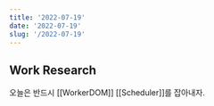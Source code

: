 ```yaml
---
title: '2022-07-19'
date: '2022-07-19'
slug: '/2022-07-19'
---
```


## Work Research

오늘은 반드시 [[WorkerDOM]] [[Scheduler]]를 잡아내자.
